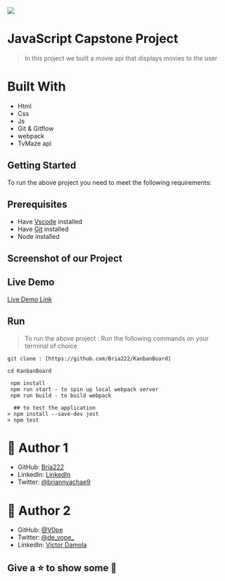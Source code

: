 ![](https://img.shields.io/badge/Microverse-blueviolet)
#  JavaScript Capstone Project
> In this project we built a movie api that displays movies to the user

# Built With

- Html
- Css
- Js
- Git & Gitflow
- webpack
- TvMaze api 



## Getting Started
To run the above project you need to meet the following requirements:


## Prerequisites
- Have [Vscode](https://code.visualstudio.com/) installed 
- Have [Git](https://git-scm.com/) installed
- Node installed

## Screenshot of our Project

## Live Demo 

[Live Demo Link](https://www.loom.com/share/33ad4475aded44c9b2685cadff42ff24)

## Run
> To run the above project :
> Run the following commands on your terminal of choice

```
git clone : [https://github.com/Bria222/KanbanBoard]

cd KanbanBoard

 npm install
 npm run start - to spin up local webpack server
 npm run build - to build webpack
```
```
  ## to test the application
> npm install --save-dev jest
> npm test
```

# 🤵 Author 1
- GitHub: [Bria222](https://github.com/Bria222)
- LinkedIn: [LinkedIn](www.linkedin.com/in/brian-nyachae-b99492232)
- Twitter: [@briannyachae9](https://twitter.com/briannyachae9)
#  🤵 Author 2
- GitHub: [@V0pe](https://github.com/V0pe)
- Twitter: [@de_vope_](https://twitter.com/de_vope)
- LinkedIn: [Victor Damola](https://linkedin.com/in/victor-damola-aderibigbe-27931ab0)
  
##  Give a ⭐ to show some 🤟
